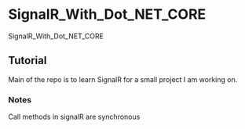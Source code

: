 # SignalR_With_Dot_NET_CORE
SignalR_With_Dot_NET_CORE

## Tutorial ##
Main of the repo is to learn SignalR for a small project I am working on.

### Notes ###
Call methods in signalR are synchronous